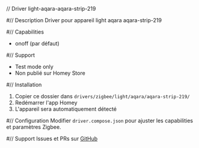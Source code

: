 // Driver light-aqara-aqara-strip-219

#// Description
Driver pour appareil light aqara aqara-strip-219

#// Capabilities
- onoff (par défaut)

#// Support
- Test mode only
- Non publié sur Homey Store

#// Installation
1. Copier ce dossier dans `drivers/zigbee/light/aqara/aqara-strip-219/`
2. Redémarrer l'app Homey
3. L'appareil sera automatiquement détecté

#// Configuration
Modifier `driver.compose.json` pour ajuster les capabilities et paramètres Zigbee.

#// Support
Issues et PRs sur [GitHub](https://github.com/dlnraja/com.tuya.zigbee)
